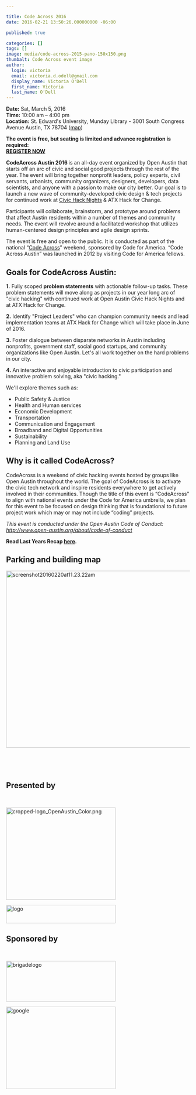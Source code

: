 ```yaml
---

title: Code Across 2016
date: 2016-02-21 13:50:26.000000000 -06:00

published: true

categories: []
tags: []
image: media/code-across-2015-pano-150x150.png
thumbalt: Code Across event image
author:
  login: victoria
  email: victoria.d.odell@gmail.com
  display_name: Victoria O'Dell
  first_name: Victoria
  last_name: O'Dell
---
```

<p><strong>Date:</strong> Sat, March 5, 2016<br />
<strong>Time:</strong> 10:00 am – 4:00 pm<br />
<strong>Location:</strong> St. Edward's University, Munday Library - 3001 South Congress Avenue Austin, TX 78704 (<a href="https://www.google.com/maps/dir/30.234838,-97.7579789/30.231091,-97.757397/@30.2331063,-97.7608302,17z/data=!3m1!4b1!4m4!4m3!1m1!4e1!1m0">map</a>)</p>
<p><strong>The event is free, but seating is limited and advance registration is required:<br />
<a href="https://www.eventbrite.com/e/code-across-austin-2016-tickets-21752867412" target="_blank">REGISTER NOW</a></strong></p>
<p><strong>CodeAcross Austin 2016 </strong>is an all-day event organized by Open Austin that starts off an arc of civic and social good projects through the rest of the year. The event will bring together nonprofit leaders, policy experts, civil servants, urbanists, community organizers, designers, developers, data scientists, and anyone with a passion to make our city better. Our goal is to launch a new wave of community-developed civic design &amp; tech projects for continued work at <a href="http://www.meetup.com/Open-Austin/" target="_blank" rel="nofollow">Civic Hack Nights</a> &amp; ATX Hack for Change.</p>
<p>Participants will collaborate, brainstorm, and prototype around problems that affect Austin residents within a number of themes and community needs. The event will revolve around a facilitated workshop that utilizes human-centered design principles and agile design sprints.</p>
<p>The event is free and open to the public. It is conducted as part of the national “<a href="http://www.codeforamerica.org/events/codeacross-2015/">Code Across</a>” weekend, sponsored by Code for America. “Code Across Austin” was launched in 2012 by visiting Code for America fellows.</p>
<h2><strong>Goals for CodeAcross Austin: </strong></h2>
<p><strong>1.</strong> Fully scoped <strong>problem statements</strong> with actionable follow-up tasks. These problem statements will move along as projects in our year long arc of "civic hacking" with continued work at Open Austin Civic Hack Nights and at ATX Hack for Change.</p>
<p><strong>2.</strong> Identify "Project Leaders" who can champion community needs and lead implementation teams at ATX Hack for Change which will take place in June of 2016.</p>
<p><strong>3.</strong> Foster dialogue between disparate networks in Austin including nonprofits, government staff, social good startups, and community organizations like Open Austin. Let's all work together on the hard problems in our city.</p>
<p><strong>4.</strong> An interactive and enjoyable introduction to civic participation and innovative problem solving, aka "civic hacking."</p>
<p>We'll explore themes such as:</p>
<ul>
<li>Public Safety &amp; Justice</li>
<li>Health and Human services</li>
<li>Economic Development</li>
<li><span >Transportation</span></li>
<li>Communication and Engagement</li>
<li><span >Broadband and Digital Opportunities</span></li>
<li><span >Sustainability</span></li>
<li>Planning and Land Use</li>
</ul>
<h2><strong>Why is it called CodeAcross?</strong></h2>
<p>CodeAcross is a weekend of civic hacking events hosted by groups like Open Austin throughout the world. The goal of CodeAcross is to activate the civic tech network and inspire residents everywhere to get actively involved in their communities. Though the title of this event is “CodeAcross" to align with national events under the Code for America umbrella, we plan for this event to be focused on design thinking that is foundational to future project work which may or may not include “coding” projects.</p>
<p><em>This event is conducted under the Open Austin Code of Conduct: <a href="http://www.open-austin.org/about/code-of-conduct" target="_blank" rel="nofollow">http://www.open-austin.org/about/code-of-conduct</a></em></p>
<p><strong>Read Last Years Recap <a href="https://www.open-austin.org/article/1484">here</a>. </strong></p>
<h2><strong>Parking and building map</strong></h2>
<p><a href="/wp-content/uploads/2016/02/screenshot20160220at11.23.22am.png"><img class="size-large wp-image-1720 aligncenter" src="/media/screenshot20160220at11.23.22am-1024x792.png" alt="screenshot20160220at11.23.22am" width="625" height="483" /></a></p>
<p>&nbsp;</p>
<p>&nbsp;</p>
<h2><strong>Presented by </strong></h2>
<p>&nbsp;</p>
<p><a href="/wp-content/uploads/2016/01/cropped-logo_OpenAustin_Color.png"><img class="size-medium wp-image-1683 aligncenter" src="/media/cropped-logo_OpenAustin_Color-300x252.png" alt="cropped-logo_OpenAustin_Color.png" width="300" height="252" /></a></p>
<p><a href="/wp-content/uploads/2016/02/logo.png"><img class="size-medium wp-image-1723 aligncenter" src="/media/logo-300x50.png" alt="logo" width="300" height="50" /></a></p>
<h2><strong>Sponsored by</strong></h2>
<p>&nbsp;</p>
<p><a href="/wp-content/uploads/2016/02/brigadelogo.png"><img class="size-medium wp-image-1724 aligncenter" src="/media/brigadelogo-300x111.png" alt="brigadelogo" width="300" height="111" /></a></p>
<p><a href="/wp-content/uploads/2016/02/google.png"><img class="size-medium wp-image-1725 aligncenter" src="/media/google-300x225.png" alt="google" width="300" height="225" /></a></p>
